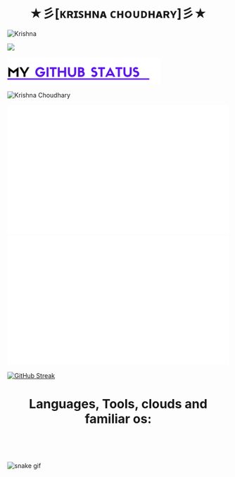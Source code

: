 <h1 align="center">
  <b>★彡[ᴋʀɪꜱʜɴᴀ ᴄʜᴏᴜᴅʜᴀʀʏ]彡★</b>
</h1>

<p align="left"> <img src="https://komarev.com/ghpvc/?username=krishnak2c&label=Profile%20views&color=E95420&style=flat-square" alt="Krishna" /> </p>

<p><a href="https://t.me/krishna2621"> <img src="https://img.shields.io/badge/Telegram-blue?style=for-the-badge&logo=telegram&logoColor=white" width="100""/></a></p>

<img align="center" src="./assets/git.png?raw=true"/>

<p><img align="center" src="https://github-profile-trophy.vercel.app/?username=krishnak2c&theme=dracula" alt="Krishna Choudhary" /></p>


<a href="https://github.com/krishnak2c/github-stats">
<img src="https://github.com/krishnak2c/github-stats/blob/master/generated/overview.svg#gh-dark-mode-only" />
<img src="https://github.com/krishnak2c/github-stats/blob/master/generated/languages.svg#gh-dark-mode-only" />
 
[![GitHub Streak](http://github-readme-streak-stats.herokuapp.com?user=krishnak2c&theme=chartreuse-dark&date_format=M%20j%5B%2C%20Y%5D)](https://git.io/streak-stats)

<h1 align="center">
  <b>Languages, Tools, clouds and familiar os:</b>
</h1>
  
<p align="center">
<img src="https://img.shields.io/badge/Python-white?style=for-the-badge&logo=python&logoColor=azure-blue" alt="">
<img src="https://img.shields.io/badge/MongoDB-4EA94B?style=for-the-badge&logo=mongodb&logoColor=white" alt="" srcset="">
<img src="https://img.shields.io/badge/Ubuntu-E95420?style=for-the-badge&logo=ubuntu&logoColor=white" alt="" srcset="">
<img src="https://img.shields.io/badge/Heroku-430098?style=for-the-badge&logo=heroku&logoColor=white" alt="" srcset="">
</p>
<p align="center">
<img src="https://img.shields.io/badge/GitHub_Actions-092E20?style=for-the-badge&logo=github-actions&logoColor=white" alt="" srcset="">
<img src="https://img.shields.io/badge/Termux-414141?style=for-the-badge&logo=tmux&logoColor=#1BB91F" alt="">
<img src="https://img.shields.io/badge/Oracle-E95420?style=for-the-badge&logo=oracle&logoColor=white" alt="">
</p>
  
![snake gif](https://github.com/krishnak2c/krishnak2c/blob/output/github-contribution-grid-snake.gif)
